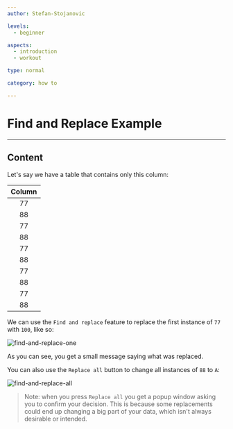 ```yaml
---
author: Stefan-Stojanovic

levels:
  - beginner

aspects:
  - introduction
  - workout

type: normal

category: how to

---
```


# Find and Replace Example

---
## Content

Let's say we have a table that contains only this column:

| Column |
|:------:|
|   77   |
|   88   |
|   77   |
|   88   |
|   77   |
|   88   |
|   77   |
|   88   |
|   77   |
|   88   |

We can use the `Find and replace` feature to replace the first instance of `77` with `100`, like so:

![find-and-replace-one](https://img.enkipro.com/5b9745748cd7f1708f56addd76d7a4e4.png)

As you can see, you get a small message saying what was replaced.

You can also use the `Replace all` button to change all instances of `88` to `A`:

![find-and-replace-all](https://img.enkipro.com/51e09ad5093527daf14f2834b3e2b322.png)

> Note: when you press `Replace all` you get a popup window asking you to confirm your decision. This is because some replacements could end up changing a big part of your data, which isn't always desirable or intended.
